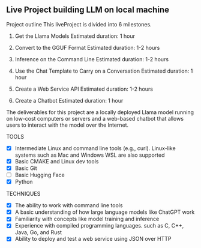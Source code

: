 ## Live Project building LLM on local machine

Project outline
This liveProject is divided into 6 milestones.

1. Get the Llama Models
Estimated duration: 1 hour

2. Convert to the GGUF Format
Estimated duration: 1-2 hours

3. Inference on the Command Line
Estimated duration: 1-2 hours

4. Use the Chat Template to Carry on a Conversation
Estimated duration: 1 hour

5. Create a Web Service API
Estimated duration: 1-2 hours

6. Create a Chatbot
Estimated duration: 1 hour

The deliverables for this project are a locally deployed Llama model running on low-cost computers or servers and a web-based chatbot that allows users to interact with the model over the Internet.


TOOLS

- [X] Intermediate Linux and command line tools (e.g., curl). Linux-like systems such as Mac and Windows WSL are also supported
- [X]  Basic CMAKE and Linux dev tools
- [X] Basic Git
- [ ]  Basic Hugging Face
- [X]  Python

TECHNIQUES
- [X]  The ability to work with command line tools
- [X]  A basic understanding of how large language models like ChatGPT work
- [X]  Familiarity with concepts like model training and inference
- [X]  Experience with compiled programming languages. such as C, C++, Java, Go, and Rust
- [X]  Ability to deploy and test a web service using JSON over HTTP